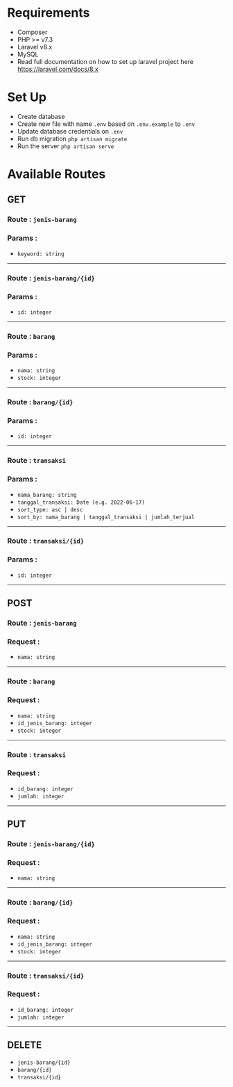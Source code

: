 # Requirements
- Composer
- PHP >= v7.3
- Laravel v8.x
- MySQL
- Read full documentation on how to set up laravel project here https://laravel.com/docs/8.x

# Set Up
- Create database
- Create new file with name `.env` based on `.env.example` to `.env`
- Update database credentials on `.env`
- Run db migration `php artisan migrate`
- Run the server `php artisan serve`

# Available Routes

## GET
### Route :  `jenis-barang`
### Params :
- `keyword: string`
------------------------------
### Route :  `jenis-barang/{id}`
### Params :
- `id: integer`
------------------------------
### Route :  `barang`
### Params :
- `nama: string`
- `stock: integer`
------------------------------
### Route :  `barang/{id}`
### Params :
- `id: integer`
------------------------------
### Route :  `transaksi`
### Params :
- `nama_barang: string`
- `tanggal_transaksi: Date (e.g. 2022-06-17)`
- `sort_type: asc | desc`
- `sort_by: nama_barang | tanggal_transaksi | jumlah_terjual`
------------------------------
### Route :  `transaksi/{id}`
### Params :
- `id: integer`
------------------------------

## POST
### Route :  `jenis-barang`
### Request :
- `nama: string`
------------------------------
### Route : `barang`
### Request :
- `nama: string`
- `id_jenis_barang: integer`
- `stock: integer`
------------------------------
### Route : `transaksi`
### Request :
- `id_barang: integer`
- `jumlah: integer`
------------------------------

## PUT
### Route :  `jenis-barang/{id}`
### Request :
- `nama: string`
------------------------------
### Route : `barang/{id}`
### Request :
- `nama: string`
- `id_jenis_barang: integer`
- `stock: integer`
------------------------------
### Route : `transaksi/{id}`
### Request :
- `id_barang: integer`
- `jumlah: integer`
------------------------------

## DELETE
- `jenis-barang/{id}`
- `barang/{id}`
- `transaksi/{id}`
